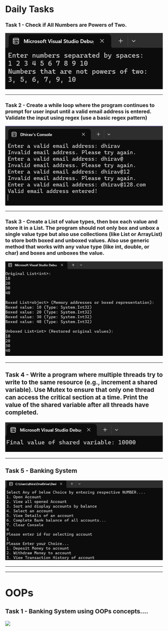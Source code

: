 # Daily Tasks


### Task 1 - Check if All Numbers are Powers of Two.

![](./outputs/Task1.png)

---

### Task 2 - Create a while loop where the program continues to prompt for user input until a valid email address is entered. Validate the input using regex (use a basic regex pattern)

![](./outputs/Task2.png)

---

### Task 3 - Create a List<T> of value types, then box each value and store it in a List<object>. The program should not only box and unbox a single value type but also use collections (like List<T> or ArrayList) to store both boxed and unboxed values. Also use generic method that works with any value type (like int, double, or char) and boxes and unboxes the value.

![](./outputs/Task3.png)

---

### Task 4 -  Write a program where multiple threads try to write to the same resource (e.g., increment a shared variable). Use Mutex to ensure that only one thread can access the critical section at a time. Print the value of the shared variable after all threads have completed.
![](./outputs/Task4.png)

---

### Task 5 -  Banking System
![](./outputs/Task5.png)

---
---

# OOPs 
### Task 1 - Banking System using OOPs concepts....
![](./ouputs/OPPsTask1.png) 



